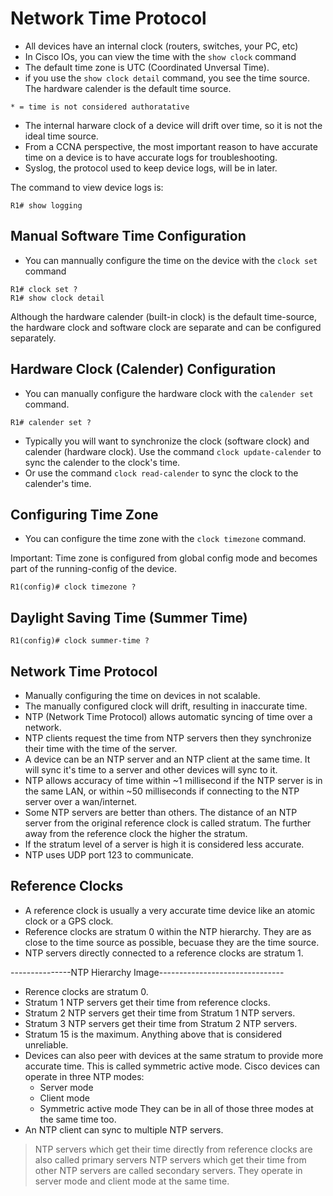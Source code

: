 # Network Time Protocol
- All devices have an internal clock (routers, switches, your PC, etc)
- In Cisco IOs, you can view the time with the `show clock` command
- The default time zone is UTC (Coordinated Unversal Time).
- if you use the `show clock detail` command, you see the time source. The hardware calender is the default time source.

```
* = time is not considered authoratative
```
- The internal harware clock of a device will drift over time, so it is not the ideal time source.
- From a CCNA perspective, the most important reason to have accurate time on a device is to have accurate logs for troubleshooting.
- Syslog, the protocol used to keep device logs, will be in later.

The command to view device logs is:
```
R1# show logging 
```

## Manual Software Time Configuration
- You can mannually configure the time on the device with the `clock set` command

```
R1# clock set ?
R1# show clock detail
```

Although the hardware calender (built-in clock) is the default time-source, the hardware clock and software clock are separate and can be configured separately.

## Hardware Clock (Calender) Configuration
- You can manually configure the hardware clock with the `calender set` command.
```
R1# calender set ?
```

- Typically you will want to synchronize the clock (software clock) and calender (hardware clock). Use the command `clock update-calender` to sync the calender to the clock's time.
- Or use the command `clock read-calender` to sync the clock to the calender's time.

## Configuring Time Zone
- You can configure the time zone with the `clock timezone` command.

Important: Time zone is configured from global config mode and becomes part of the running-config of the device.

```
R1(config)# clock timezone ?
```

## Daylight Saving Time (Summer Time)
```
R1(config)# clock summer-time ?
```

## Network Time Protocol
- Manually configuring the time on devices in not scalable.
- The manually configured clock will drift, resulting in inaccurate time.
- NTP (Network Time Protocol) allows automatic syncing of time over a network.
- NTP clients request the time from NTP servers then they synchronize their time with the time of the server.
- A device can be an NTP server and an NTP client at the same time. It will sync it's time to a server and other devices will sync to it. 
- NTP allows accuracy of time within ~1 millisecond if the NTP server is in the same LAN, or within ~50 milliseconds if connecting to the NTP server over a wan/internet.
- Some NTP servers are better than others. The distance of an NTP server from the original reference clock is called stratum. The further away from the reference clock the higher the stratum.
- If the stratum level of a server is high it is considered less accurate. 
- NTP uses UDP port 123 to communicate.

## Reference Clocks
- A reference clock is usually a very accurate time device like an atomic clock or a GPS clock.
- Reference clocks are stratum 0 within the NTP hierarchy. They are as close to the time source as possible, becuase they are the time source.
- NTP servers directly connected to a reference clocks are stratum 1.

---------------NTP Hierarchy Image-------------------------------

- Rerence clocks are stratum 0.
- Stratum 1 NTP servers get their time from reference clocks. 
- Stratum 2 NTP servers get their time from  Stratum 1 NTP servers.
- Stratum 3 NTP servers get their time from  Stratum 2 NTP servers.
- Stratum 15 is the maximum. Anything above that is considered unreliable.
- Devices can also peer with devices at the same stratum  to provide more accurate time. This is called symmetric active mode. Cisco devices can operate in three NTP modes:
    - Server mode
    - Client mode
    - Symmetric active mode
They can be in all of those three modes at the same time too.
- An NTP client can sync to multiple NTP servers.

> NTP servers which get their time directly from reference clocks are also called primary servers
> NTP servers which get their time from other NTP servers are called secondary servers. They operate in server mode and client mode at the same time.